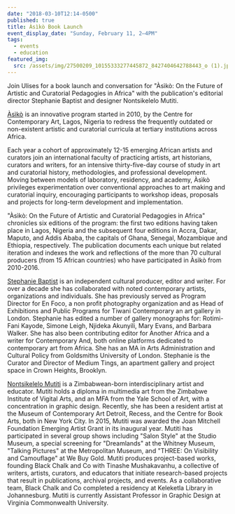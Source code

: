 ```yaml
---
date: "2018-03-10T12:14-0500"
published: true
title: Àsìkò Book Launch
event_display_date: "Sunday, February 11, 2–4PM"
tags:
  - events
  - education
featured_img:
  src: /assets/img/27500209_10155333277445872_8427404642788443_o (1).jpg
---
```


Join Ulises for a book launch and conversation for "Àsìkò: On the Future of Artistic and Curatorial Pedagogies in Africa" with the publication's editorial director Stephanie Baptist and designer Nontsikelelo Mutiti.

[Àsìkò](http://www.asikoartschool.org/) is an innovative program started in 2010, by the Centre for Contemporary Art, Lagos, Nigeria to redress the frequently outdated or non-existent artistic and curatorial curricula at tertiary institutions across Africa.

Each year a cohort of approximately 12-15 emerging African artists and curators join an international faculty of practicing artists, art historians, curators and writers, for an intensive thirty-five-day course of study in art and curatorial history, methodologies, and professional development. Moving between models of laboratory, residency, and academy, Àsìkò privileges experimentation over conventional approaches to art making and curatorial inquiry, encouraging participants to workshop ideas, proposals and projects for long-term development and implementation.

"Àsìkò: On the Future of Artistic and Curatorial Pedagogies in Africa" chronicles six editions of the program: the first two editions having taken place in Lagos, Nigeria and the subsequent four editions in Accra, Dakar, Maputo, and Addis Ababa, the capitals of Ghana, Senegal, Mozambique and Ethiopia, respectively. The publication documents each unique but related iteration and indexes the work and reflections of the more than 70 cultural producers (from 15 African countries) who have participated in Àsìkò from 2010-2016.

[Stephanie Baptist](https://stephaniebaptist.carbonmade.com/) is an independent cultural producer, editor and writer. For over a decade she has collaborated with noted contemporary artists, organizations and individuals. She has previously served as Program Director for En Foco, a non profit photography organization and as Head of Exhibitions and Public Programs for Tiwani Contemporary an art gallery in London. Stephanie has edited a number of gallery monographs for: Rotimi-Fani Kayode, Simone Leigh, Njideka Akunyili, Mary Evans, and Barbara Walker. She has also been contributing editor for Another Africa and a writer for Contemporary And, both online platforms dedicated to contemporary art from Africa. She has an MA in Arts Administration and Cultural Policy from Goldsmiths University of London. Stephanie is the Curator and Director of Medium Tings, an apartment gallery and project space in Crown Heights, Brooklyn.

[Nontsikelelo Mutiti](http://nontsikelelomutiti.com/) is a Zimbabwean-born interdisciplinary artist and educator. Mutiti holds a diploma in multimedia art from the Zimbabwe Institute of Vigital Arts, and an MFA from the Yale School of Art, with a concentration in graphic design. Recently, she has been a resident artist at the Museum of Contemporary Art Detroit, Recess, and the Centre for Book Arts, both in New York City. In 2015, Mutiti was awarded the Joan Mitchell Foundation Emerging Artist Grant in its inaugural year. Mutiti has participated in several group shows including "Salon Style" at the Studio Museum, a special screening for "Dreamlands" at the Whitney Museum, "Talking Pictures" at the Metropolitan Museum, and "THREE: On Visibility and Camouflage" at We Buy Gold. Mutiti produces project-based works, founding Black Chalk and Co with Tinashe Mushakavanhu, a collective of writers, artists, curators, and educators that initiate research-based projects that result in publications, archival projects, and events. As a collaborative team, Black Chalk and Co completed a residency at Keleketla Library in Johannesburg. Mutiti is currently Assistant Professor in Graphic Design at Virginia Commonwealth University.
